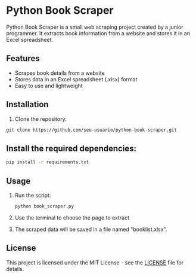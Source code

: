 
# Python Book Scraper

Python Book Scraper is a small web scraping project created by a junior programmer. It extracts book information from a website and stores it in an Excel spreadsheet.

## Features

- Scrapes book details from a website
- Stores data in an Excel spreadsheet (.xlsx) format
- Easy to use and lightweight

## Installation

1. Clone the repository:

```bash
git clone https://github.com/seu-usuario/python-book-scraper.git
```

## Install the required dependencies:

```bash
pip install -r requirements.txt
```

## Usage

1. Run the script:

   ```bash
   python book_scraper.py
   ```
2. Use the terminal to choose the page to extract
3. The scraped data will be saved in a file named "booklist.xlsx".

## License

This project is licensed under the MIT License - see the [LICENSE](https://mit-license.org/ "Click me to see!") file for details.
